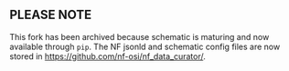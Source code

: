 ## PLEASE NOTE

This fork has been archived because schematic is maturing and now available through `pip`. The NF jsonld and schematic config files are now stored in https://github.com/nf-osi/nf_data_curator/. 

